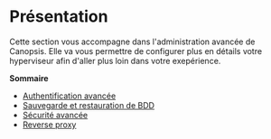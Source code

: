 # Présentation

Cette section vous accompagne dans l'administration avancée de Canopsis. Elle va vous permettre de configurer plus en détails votre hyperviseur afin d'aller plus loin dans votre exepérience.

**Sommaire**

- [Authentification avancée](authentification.md)
- [Sauvegarde et restauration de BDD](sauvegarde-et-restauration.md)
- [Sécurité avancée](configuration-parefeu-et-selinux.md)
- [Reverse proxy](reverse-proxy.md)
